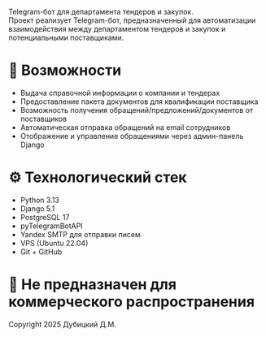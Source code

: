 Telegram-бот для департамента тендеров и закупок.  
Проект реализует Telegram-бот, предназначенный для автоматизации взаимодействия между департаментом тендеров и закупок и потенциальными поставщиками.

# 📌 Возможности
- Выдача справочной информации о компании и тендерах  
- Предоставление пакета документов для квалификации поставщика  
- Возможность получения обращений/предложений/документов от поставщиков  
- Автоматическая отправка обращений на email сотрудников  
- Отображение и управление обращениями через админ-панель Django  

# ⚙️ Технологический стек
- Python 3.13  
- Django 5.1  
- PostgreSQL 17  
- pyTelegramBotAPI  
- Yandex SMTP для отправки писем  
- VPS (Ubuntu 22.04)  
- Git + GitHub  

# 🧾 Не предназначен для коммерческого распространения
Copyright 2025 Дубицкий Д.М.
